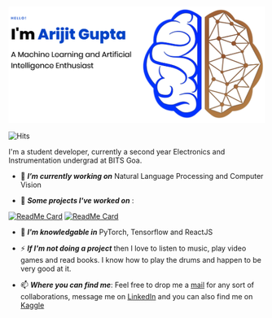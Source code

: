 [![Intro Image](https://github.com/arijitgupta42/arijitgupta42/blob/master/intro.png)](https://arijitgupta42.github.io/)

![Hits](https://hitcounter.pythonanywhere.com/count/tag.svg?url=https%3A%2F%2Fgithub.com%2Farijitgupta42%2Farijitgupta42%2Fblob%2Fmaster%2FREADME.md)

I'm a student developer, currently a second year Electronics and Instrumentation undergrad at BITS Goa.

- 🔭 ***I’m currently working on*** Natural Language Processing and Computer Vision

- 🌱 ***Some projects I've worked on*** :


[![ReadMe Card](https://github-readme-stats.vercel.app/api/pin/?username=arijitgupta42&repo=ChainVoter)](https://github.com/arijitgupta42/ChainVoter)
[![ReadMe Card](https://github-readme-stats.vercel.app/api/pin/?username=arijitgupta42&repo=Forest-Cover-Classification)](https://github.com/arijitgupta42/Forest-Cover-Classification)


- 💬 ***I'm knowledgable in*** PyTorch, Tensorflow and ReactJS 

- ⚡ ***If I'm not doing a project*** then I love to listen to music, play video games and read books. I know how to play the drums and happen to be very good at it.

- 📫 ***Where you can find me***: Feel free to drop me a [mail](mailto:arijitgupta2000@gail.com) for any sort of collaborations, message me on [LinkedIn](https://www.linkedin.com/in/arijitgupta42/) and you can also find me on [Kaggle](https://www.kaggle.com/synysterjeet)


<!--
**arijitgupta42/arijitgupta42** is a ✨ _special_ ✨ repository because its `README.md` (this file) appears on your GitHub profile.

Here are some ideas to get you started:

- 🔭 I’m currently working on ...
- 🌱 I’m currently learning ...
- 👯 I’m looking to collaborate on ...
- 🤔 I’m looking for help with ...
- 💬 Ask me about ...
- 📫 How to reach me: ...
- 😄 Pronouns: ...
- ⚡ Fun fact: ...
-->
